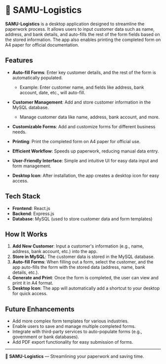 # 📝 SAMU-Logistics

**SAMU-Logistics** is a desktop application designed to streamline the paperwork process. It allows users to input customer data such as name, address, and bank details, and auto-fills the rest of the form fields based on the stored information. The app also enables printing the completed form on A4 paper for official documentation.

## Features

- **Auto-fill Forms**: Enter key customer details, and the rest of the form is automatically populated.
  - Example: Enter customer name, and fields like address, bank account, date, etc., will auto-fill.

- **Customer Management**: Add and store customer information in the MySQL database.
  - Manage customer data like name, address, bank account, and more.
  
- **Customizable Forms**: Add and customize forms for different business needs.

- **Printing**: Print the completed form on A4 paper for official use.

- **Efficient Workflow**: Speeds up paperwork, reducing manual data entry.

- **User-Friendly Interface**: Simple and intuitive UI for easy data input and form management.

- **Desktop Icon**: After installation, the app creates a desktop icon for easy access.

## Tech Stack

- **Frontend**: React.js  
- **Backend**: Express.js  
- **Database**: MySQL (used to store customer data and form templates)

## How It Works

1. **Add New Customer**: Input a customer's information (e.g., name, address, bank account, etc.) into the app.
2. **Store in MySQL**: The customer data is stored in the MySQL database.
3. **Auto-fill Forms**: When filling out a form, select the customer, and the app auto-fills the form with the stored data (address, name, bank details, etc.).
4. **Generate and Print**: Once the form is completed, the user can view and print it in A4 format.
5. **Desktop Icon**: The app will automatically add a shortcut to your desktop for quick access.

## Future Enhancements

- Add more complex form templates for various industries.
- Enable users to save and manage multiple completed forms.
- Integrate with third-party services to auto-populate forms (e.g., government or bank databases).
- Add PDF export functionality for easy submission of forms.

---

📑 **SAMU-Logistics** — Streamlining your paperwork and saving time.

